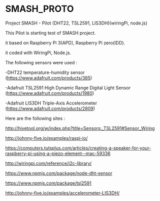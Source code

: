 # SMASH_PROTO

Project SMASH - Pilot (DHT22, TSL2591, LIS3DH)(wiringPi, node.js)

This Pilot is starting test of SMASH project.

it based on Raspberry Pi 3(APD), Raspberry Pi zero(IDD).

it coded with WiringPi, Node.js.

The following sensors were used :

-DHT22 temperature-humidity sensor (https://www.adafruit.com/products/385)

-Adafruit TSL2591 High Dynamic Range Digital Light Sensor (https://www.adafruit.com/products/1980)

-Adafruit LIS3DH Triple-Axis Accelerometer (https://www.adafruit.com/products/2809)

Here are the following sites :

http://hivetool.org/w/index.php?title=Sensors:_TSL2591#Sensor_Wiring

http://johnny-five.io/examples/raspi-io/

https://computers.tutsplus.com/articles/creating-a-speaker-for-your-raspberry-pi-using-a-piezo-element--mac-59336

http://wiringpi.com/reference/i2c-library/

https://www.npmjs.com/package/node-dht-sensor

https://www.npmjs.com/package/tsl2591

http://johnny-five.io/examples/accelerometer-LIS3DH/
